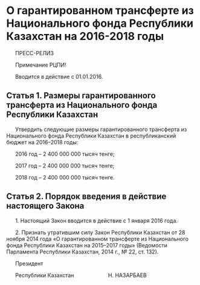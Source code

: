 # О гарантированном трансферте из Национального фонда Республики Казахстан на 2016-2018 годы

      ПРЕСС-РЕЛИЗ

      Примечание РЦПИ!

      Вводится в действие с 01.01.2016.

## Статья 1. Размеры гарантированного трансферта из Национального фонда Республики Казахстан

      Утвердить следующие размеры гарантированного трансферта из Национального фонда Республики Казахстан в республиканский бюджет на 2016–2018 годы:

      2016 год – 2 400 000 000 тысяч тенге;

      2017 год – 2 400 000 000 тысяч тенге;

      2018 год – 2 400 000 000 тысяч тенге.

## Статья 2. Порядок введения в действие настоящего Закона

      1. Настоящий Закон вводится в действие с 1 января 2016 года.

      2. Признать утратившим силу Закон Республики Казахстан от 28 ноября 2014 года «О гарантированном трансферте из Национального фонда Республики Казахстан на 2015–2017 годы» (Ведомости Парламента Республики Казахстан, 2014 г., № 22, ст. 132).

      Президент

      Республики Казахстан                       Н. НАЗАРБАЕВ

